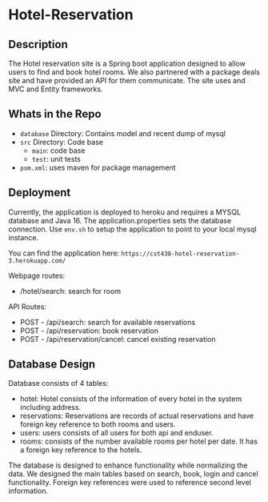# Hotel-Reservation

## Description
The Hotel reservation site is a Spring boot application designed to allow users to find and book hotel rooms. 
We also partnered with a package deals site and have provided an API for them communicate.  The site uses and MVC and Entity frameworks. 

## Whats in the Repo

- `database` Directory: Contains model and recent dump of mysql
- `src` Directory:  Code base
  - `main`: code base
  - `test`: unit tests  
-  `pom.xml`: uses maven for package management

## Deployment
Currently, the application is deployed to heroku and requires a MYSQL database and Java 16. 
The application.properties sets the database connection.  Use `env.sh` to setup the application to point 
to your local mysql instance. 

You can find the application here: `https://cst438-hotel-reservation-3.herokuapp.com/`

Webpage routes: 
- /hotel/search: search for room

API Routes: 
- POST - /api/search: search for available reservations
- POST - /api/reservation: book reservation
- POST - /api/reservation/cancel: cancel existing reservation

## Database Design

Database consists of 4 tables: 
- hotel: Hotel consists of the information of every hotel in the system including address.
- reservations: Reservations are records of actual reservations and have foreign key reference to both rooms and users. 
- users: users consists of all users for both api and enduser.  
- rooms: consists of the number available rooms per hotel per date.  It has a foreign key reference to the hotels. 

The database is designed to enhance functionality while normalizing the data.  We designed the main tables based on search, book, login and cancel functionality. 
Foreign key references were used to reference second level information. 




